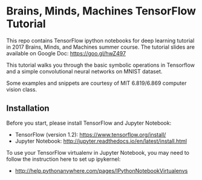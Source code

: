 # Brains, Minds, Machines TensorFlow Tutorial

This repo contains TensorFlow ipython notebooks for deep learning tutorial in 2017 Brains, Minds, and Machines summer course. The tutorial slides are available on Google Doc: https://goo.gl/hwZ497 

This tutorial walks you through the basic symbolic operations in Tensorflow and a simple convolutional neural networks on MNIST dataset.

Some examples and snippets are courtesy of MIT 6.819/6.869 computer vision class.

## Installation

Before you start, please install TensorFlow and Jupyter Notebook:

- TensorFlow (version 1.2): https://www.tensorflow.org/install/
- Jupyter Notebook: http://jupyter.readthedocs.io/en/latest/install.html

To use your TensorFlow virtualenv in Jupyter Notebook, 
you may need to follow the instruction here to set up ipykernel:
- http://help.pythonanywhere.com/pages/IPythonNotebookVirtualenvs
